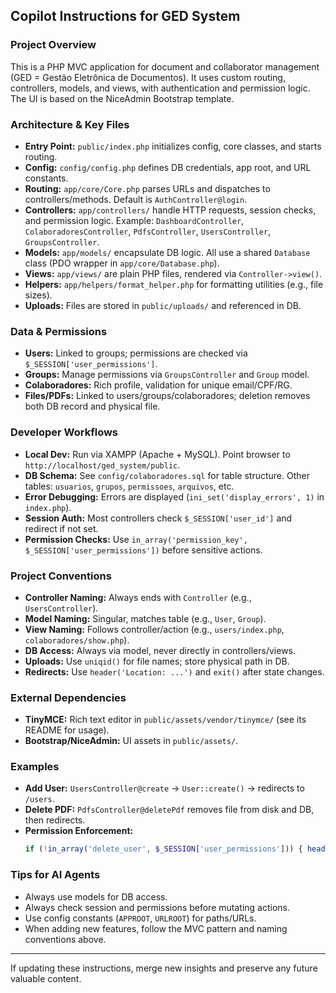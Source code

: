 ## Copilot Instructions for GED System

### Project Overview
This is a PHP MVC application for document and collaborator management (GED = Gestão Eletrônica de Documentos). It uses custom routing, controllers, models, and views, with authentication and permission logic. The UI is based on the NiceAdmin Bootstrap template.

### Architecture & Key Files
- **Entry Point:** `public/index.php` initializes config, core classes, and starts routing.
- **Config:** `config/config.php` defines DB credentials, app root, and URL constants.
- **Routing:** `app/core/Core.php` parses URLs and dispatches to controllers/methods. Default is `AuthController@login`.
- **Controllers:** `app/controllers/` handle HTTP requests, session checks, and permission logic. Example: `DashboardController`, `ColaboradoresController`, `PdfsController`, `UsersController`, `GroupsController`.
- **Models:** `app/models/` encapsulate DB logic. All use a shared `Database` class (PDO wrapper in `app/core/Database.php`).
- **Views:** `app/views/` are plain PHP files, rendered via `Controller->view()`.
- **Helpers:** `app/helpers/format_helper.php` for formatting utilities (e.g., file sizes).
- **Uploads:** Files are stored in `public/uploads/` and referenced in DB.

### Data & Permissions
- **Users:** Linked to groups; permissions are checked via `$_SESSION['user_permissions']`.
- **Groups:** Manage permissions via `GroupsController` and `Group` model.
- **Colaboradores:** Rich profile, validation for unique email/CPF/RG.
- **Files/PDFs:** Linked to users/groups/colaboradores; deletion removes both DB record and physical file.

### Developer Workflows
- **Local Dev:** Run via XAMPP (Apache + MySQL). Point browser to `http://localhost/ged_system/public`.
- **DB Schema:** See `config/colaboradores.sql` for table structure. Other tables: `usuarios`, `grupos`, `permissoes`, `arquivos`, etc.
- **Error Debugging:** Errors are displayed (`ini_set('display_errors', 1)` in `index.php`).
- **Session Auth:** Most controllers check `$_SESSION['user_id']` and redirect if not set.
- **Permission Checks:** Use `in_array('permission_key', $_SESSION['user_permissions'])` before sensitive actions.

### Project Conventions
- **Controller Naming:** Always ends with `Controller` (e.g., `UsersController`).
- **Model Naming:** Singular, matches table (e.g., `User`, `Group`).
- **View Naming:** Follows controller/action (e.g., `users/index.php`, `colaboradores/show.php`).
- **DB Access:** Always via model, never directly in controllers/views.
- **Uploads:** Use `uniqid()` for file names; store physical path in DB.
- **Redirects:** Use `header('Location: ...')` and `exit()` after state changes.

### External Dependencies
- **TinyMCE:** Rich text editor in `public/assets/vendor/tinymce/` (see its README for usage).
- **Bootstrap/NiceAdmin:** UI assets in `public/assets/`.

### Examples
- **Add User:** `UsersController@create` → `User::create()` → redirects to `/users`.
- **Delete PDF:** `PdfsController@deletePdf` removes file from disk and DB, then redirects.
- **Permission Enforcement:**
	```php
	if (!in_array('delete_user', $_SESSION['user_permissions'])) { header('Location: ...'); exit(); }
	```

### Tips for AI Agents
- Always use models for DB access.
- Always check session and permissions before mutating actions.
- Use config constants (`APPROOT`, `URLROOT`) for paths/URLs.
- When adding new features, follow the MVC pattern and naming conventions above.

---
If updating these instructions, merge new insights and preserve any future valuable content.
